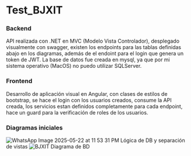 # Test_BJXIT
### Backend
API realizada con .NET en MVC (Modelo Vista Controlador), desplegado visualmente con swagger, existen los endpoints para las tablas definidas abajo en los diagramas, además de el endoint para el login que genera un token de JWT.
La base de datos fue creada en mysql, ya que por mi sistema operativo (MacOS) no puedo utilizar SQLServer.
### Frontend
Desarrollo de aplicación visual en Angular, con clases de estilos de bootstrap, se hace el login con los usuarios creados, consume la API creada, los servicios estan definidos completamente para cada endpoint, hace un guard para la verificación de roles de los usuarios.
### Diagramas iniciales
![WhatsApp Image 2025-05-22 at 11 53 31 PM](https://github.com/user-attachments/assets/08655648-d4fe-41eb-84ae-5784d7d90357)
Lógica de DB y separación de vistas
![BJXIT](https://github.com/user-attachments/assets/c36c87a0-69b3-49e3-8270-fe475387de65)
Diagrama de BD
